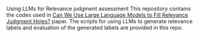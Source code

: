 <a>Using LLMs for Relevance judgment assessment</a>
This repository contains the codes used in <a href="https://arxiv.org/pdf/2405.05600">Can We Use Large Language Models to Fill Relevance Judgment Holes?</a> paper. The scripts for using LLMs to generate relevance labels and evaluation of the generated labels are provided in this repo.

